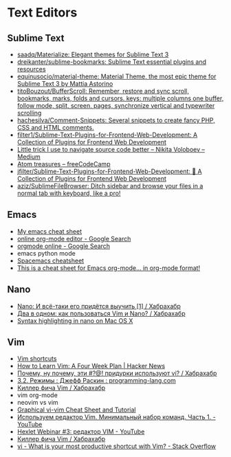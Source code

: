 # Text Editors

## Sublime Text
* [saadq/Materialize: Elegant themes for Sublime Text 3](https://github.com/saadq/Materialize)
* [dreikanter/sublime-bookmarks: Sublime Text essential plugins and resources](https://github.com/dreikanter/sublime-bookmarks)
* [equinusocio/material-theme: Material Theme, the most epic theme for Sublime Text 3 by Mattia Astorino](https://github.com/equinusocio/material-theme)
* [titoBouzout/BufferScroll: Remember, restore and sync scroll, bookmarks, marks, folds and cursors. keys: multiple columns one buffer, follow mode, split, screen, pages, synchronize vertical and typewriter scrolling](https://github.com/titoBouzout/BufferScroll)
* [hachesilva/Comment-Snippets: Several snippets to create fancy PHP, CSS and HTML comments.](https://github.com/hachesilva/Comment-Snippets)
* [filter1/Sublime-Text-Plugins-for-Frontend-Web-Development: A Collection of Plugins for Frontend Web Development](https://github.com/filter1/Sublime-Text-Plugins-for-Frontend-Web-Development)
* [Little trick I use to navigate source code better – Nikita Voloboev – Medium](https://medium.com/@NikitaVoloboev/little-trick-i-use-to-navigate-source-code-better-bc958ccd821)
* [Atom treasures – freeCodeCamp](https://medium.freecodecamp.com/atom-treasures-82a64ac391c#.fn6ia0ho7)
* [jfilter/Sublime-Text-Plugins-for-Frontend-Web-Development: 📝 A Collection of Plugins for Frontend Web Development](https://github.com/jfilter/Sublime-Text-Plugins-for-Frontend-Web-Development#administrative)
* [aziz/SublimeFileBrowser: Ditch sidebar and browse your files in a normal tab with keyboard, like a pro!](https://github.com/aziz/SublimeFileBrowser)

## Emacs
- [My emacs cheat sheet](https://gist.github.com/dherman/3238368)
- [online org-mode editor - Google Search](https://www.google.com/search?q=online+org-mode+editor)
- [orgmode online - Google Search](https://www.google.com/search?q=orgmode+online)
- emacs python mode
- [Spacemacs cheatsheet](https://gist.github.com/526avijitgupta/fd058b3f61a5d23df667)
- [This is a cheat sheet for Emacs org-mode... in org-mode format!](https://gist.github.com/drj42/1755992)

## Nano
- [Nano: И всё-таки его придётся выучить [1] / Хабрахабр](https://habrahabr.ru/post/106471/)
- [Два в одном: как пользоваться Vim и Nano? / Хабрахабр](https://habrahabr.ru/post/331600/)
- [Syntax highlighting in nano on Mac OS X](https://gist.github.com/BlakeGardner/5587269)

## Vim
- [Vim shortcuts](https://gist.github.com/awidegreen/3854277)
- [How to Learn Vim: A Four Week Plan | Hacker News](https://news.ycombinator.com/item?id=15414544)
- [Почему, ну почему, эти #?@! придурки используют vi? / Хабрахабр](https://habrahabr.ru/post/307084/#comment_9732826) 
- [3.2. Режимы : Джефф Раскин : programming-lang.com](http://programming-lang.com/ru/comp_programming/raskin/0/j38.html)
- [Киллер фича Vim / Хабрахабр](https://habrahabr.ru/post/339908/)
- vim org-mode
- neovim vs vim
- [Graphical vi-vim Cheat Sheet and Tutorial](http://www.viemu.com/a_vi_vim_graphical_cheat_sheet_tutorial.html)
- [Используем редактор Vim. Минимальный набор команд. Часть 1. - YouTube](https://www.youtube.com/watch?v=pWuRYwlbNaI)
- [Hexlet Webinar #3: редактор VIM - YouTube](https://www.youtube.com/watch?v=79OWQ1qJwto)
- [Киллер фича Vim / Хабрахабр](https://habrahabr.ru/post/339908/#comment_10468798)
- [vi - What is your most productive shortcut with Vim? - Stack Overflow](https://stackoverflow.com/questions/1218390/what-is-your-most-productive-shortcut-with-vim/1220118#1220118)
